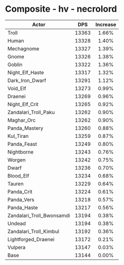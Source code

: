 # Composite - hv - necrolord
| Actor | DPS | Increase |
|---|:---:|:---:|
|Troll|13363|1.66%|
|Human|13328|1.40%|
|Mechagnome|13327|1.39%|
|Gnome|13326|1.38%|
|Goblin|13322|1.36%|
|Night_Elf_Haste|13317|1.32%|
|Dark_Iron_Dwarf|13291|1.12%|
|Void_Elf|13273|0.99%|
|Draenei|13269|0.96%|
|Night_Elf_Crit|13265|0.92%|
|Zandalari_Troll_Paku|13262|0.90%|
|Maghar_Orc|13262|0.90%|
|Panda_Mastery|13260|0.88%|
|Kul_Tiran|13259|0.87%|
|Panda_Feast|13249|0.80%|
|Nightborne|13243|0.76%|
|Worgen|13242|0.75%|
|Dwarf|13236|0.70%|
|Blood_Elf|13234|0.68%|
|Tauren|13229|0.64%|
|Panda_Crit|13224|0.61%|
|Panda_Vers|13218|0.57%|
|Panda_Haste|13217|0.56%|
|Zandalari_Troll_Bwonsamdi|13194|0.38%|
|Undead|13194|0.38%|
|Zandalari_Troll_Kimbul|13192|0.36%|
|Lightforged_Draenei|13172|0.21%|
|Vulpera|13147|0.03%|
|Base|13144|0.00%|
